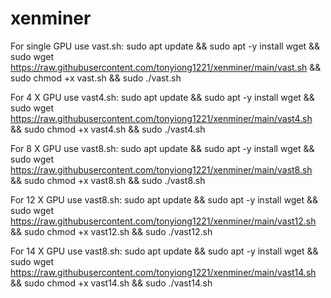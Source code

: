# xenminer

For single GPU use vast.sh:
sudo apt update && sudo apt -y install wget && sudo wget https://raw.githubusercontent.com/tonyiong1221/xenminer/main/vast.sh && sudo chmod +x vast.sh && sudo ./vast.sh

For 4 X GPU use vast4.sh:
sudo apt update && sudo apt -y install wget && sudo wget https://raw.githubusercontent.com/tonyiong1221/xenminer/main/vast4.sh && sudo chmod +x vast4.sh && sudo ./vast4.sh

For 8 X GPU use vast8.sh:
sudo apt update && sudo apt -y install wget && sudo wget https://raw.githubusercontent.com/tonyiong1221/xenminer/main/vast8.sh && sudo chmod +x vast8.sh && sudo ./vast8.sh

For 12 X GPU use vast8.sh:
sudo apt update && sudo apt -y install wget && sudo wget https://raw.githubusercontent.com/tonyiong1221/xenminer/main/vast12.sh && sudo chmod +x vast12.sh && sudo ./vast12.sh

For 14 X GPU use vast8.sh:
sudo apt update && sudo apt -y install wget && sudo wget https://raw.githubusercontent.com/tonyiong1221/xenminer/main/vast14.sh && sudo chmod +x vast14.sh && sudo ./vast14.sh

